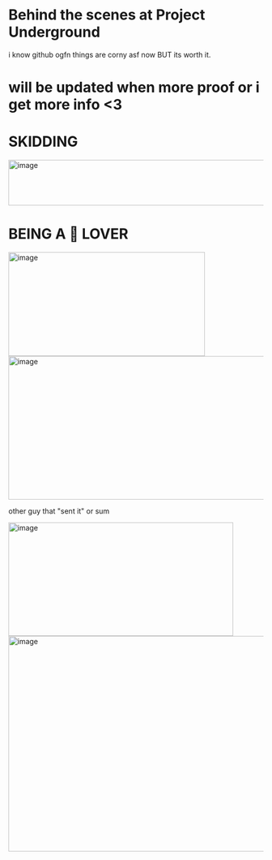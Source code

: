# Behind the scenes at Project Underground
i know github ogfn things are corny asf now BUT its worth it.
# will be updated when more proof or i get more info <3
# SKIDDING 



<img width="1047" height="90" alt="image" src="https://github.com/user-attachments/assets/6d6671f5-4660-4ab5-9db3-aed0454df8f8" />

# BEING A 🍕 LOVER 

<img width="388" height="205" alt="image" src="https://github.com/user-attachments/assets/7448258a-be8c-4980-9e88-980310f28b31" />


<img width="793" height="283" alt="image" src="https://github.com/user-attachments/assets/a95937b5-5dfb-4b02-a5bb-9c92d926da5f" />



other guy that "sent it" or sum 


<img width="444" height="224" alt="image" src="https://github.com/user-attachments/assets/4d1ab5cb-73bf-4b8b-9cd4-3d8628678522" />

<img width="669" height="425" alt="image" src="https://github.com/user-attachments/assets/06d41473-6507-406d-8e66-1fd7eea2075e" />
